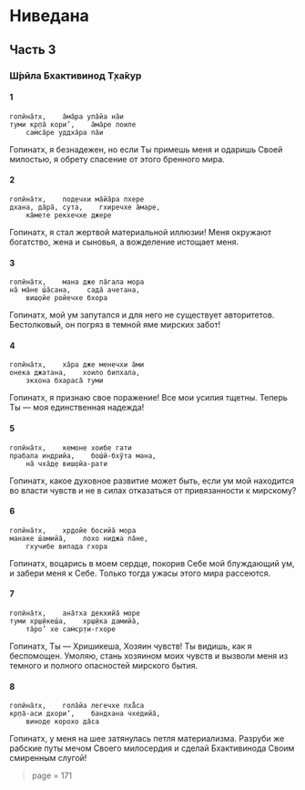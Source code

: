 # Ниведана

## Часть 3

### Ш́рӣла Бхактивинод Т̣ха̄кур

#### 1

    гопӣна̄тх,    а̄ма̄ра упа̄йа на̄и
    туми кр̣па̄ кори’,    а̄ма̄ре лоиле
        сам̇са̄ре уддха̄ра па̄и

Гопинатх, я безнадежен, но если Ты примешь меня и одаришь Своей милостью, я обрету спасение от этого бренного мира.

#### 2

    гопӣна̄тх,    под̣ечхи ма̄йа̄ра пхере
    дхана, да̄ра̄, сута,    гхиречхе а̄маре,
        ка̄мете рекхечхе джере

Гопинатх, я стал жертвой материальной иллюзии! Меня окружают богатство, жена и сыновья, а вожделение истощает меня.

#### 3

    гопӣна̄тх,    мана дже па̄гала мора
    на̄ ма̄не ш́а̄сана,    сада̄ ачетана,
        виш̣ойе ройечхе бхора

Гопинатх, мой ум запутался и для него не существует авторитетов. Бестолковый, он погряз в темной яме мирских забот!

#### 4

    гопӣна̄тх,    ха̄ра дже менечхи а̄ми
    онека джатана,    хоило бипхала,
        экхона бхараса̄ туми

Гопинатх, я признаю свое поражение! Все мои усилия тщетны. Теперь Ты — моя единственная надежда!

#### 5

    гопӣна̄тх,    кемоне хоибе гати
    прабала индрийа,    бош́ӣ-бхӯта мана,
        на̄ чха̄д̣е виш̣ойа-рати

Гопинатх, какое духовное развитие может быть, если ум мой находится во власти чувств и не в силах отказаться от привязанности к мирскому?

#### 6

    гопӣна̄тх,    хр̣дойе босийа̄ мора
    манаке ш́амийа̄,    лохо ниджа па̄не,
        гхучибе випада гхора

Гопинатх, воцарись в моем сердце, покорив Себе мой блуждающий ум, и забери меня к Себе. Только тогда ужасы этого мира рассеются.

#### 7

    гопӣна̄тх,    ана̄тха декхийа̄ море
    туми хр̣ш̣ӣкеш́а,    хр̣ш̣ӣка дамийа̄,
        та̄ро’ хе сам̇ср̣ти-гхоре

Гопинатх, Ты — Хришикеша, Хозяин чувств! Ты видишь, как я беспомощен. Умоляю, стань хозяином моих чувств и вызволи меня из темного и полного опасностей мирского бытия.

#### 8

    гопӣна̄тх,    гола̄йа легечхе пха̄̐са
    кр̣па̄-аси дхори’,    бандхана чхедийа̄,
        виноде корохо да̄са

Гопинатх, у меня на шее затянулась петля материализма. Разруби же рабские путы мечом Своего милосердия и сделай Бхактивинода Своим смиренным слугой!


> page = 171